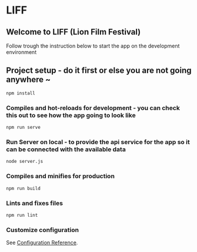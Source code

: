 # LIFF

## Welcome to LIFF (Lion Film Festival)

Follow trough the instruction below to start the app on the development environment

## Project setup - do it first or else you are not going anywhere ~

```
npm install
```

### Compiles and hot-reloads for development - you can check this out to see how the app going to look like

```
npm run serve
```

### Run Server on local - to provide the api service for the app so it can be connected with the available data

```
node server.js
```

### Compiles and minifies for production

```
npm run build
```

### Lints and fixes files

```
npm run lint
```

### Customize configuration

See [Configuration Reference](https://cli.vuejs.org/config/).
